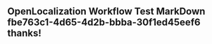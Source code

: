 <properties
ms.topic="hero-topic"
ms.test1="hero-topic"
ms.test2="test"/>


## OpenLocalization Workflow Test MarkDown fbe763c1-4d65-4d2b-bbba-30f1ed45eef6 thanks!



<!--HONumber=Jul16_HO4-->


